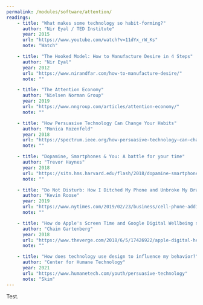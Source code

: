 ```yaml
---
permalink: /modules/software/attention/
readings:
    - title: "What makes some technology so habit-forming?"
      author: "Nir Eyal / TED Institute"
      year: 2015
      url: "https://www.youtube.com/watch?v=11dYx_rW_Ks"
      note: "Watch"

    - title: "The Hooked Model: How to Manufacture Desire in 4 Steps"
      author: "Nir Eyal"
      year: 2012
      url: "https://www.nirandfar.com/how-to-manufacture-desire/"
      note: ""

    - title: "The Attention Economy"
      author: "Nielsen Norman Group"
      year: 2019
      url: "https://www.nngroup.com/articles/attention-economy/"
      note: ""

    - title: "How Persuasive Technology Can Change Your Habits"
      author: "Monica Rozenfeld"
      year: 2018
      url: "https://spectrum.ieee.org/how-persuasive-technology-can-change-your-habits"
      note: ""

    - title: "Dopamine, Smartphones & You: A battle for your time"
      author: "Trevor Haynes"
      year: 2018
      url: "https://sitn.hms.harvard.edu/flash/2018/dopamine-smartphones-battle-time/"
      note: ""

    - title: "Do Not Disturb: How I Ditched My Phone and Unbroke My Brain"
      author: "Kevin Roose"
      year: 2019
      url: "https://www.nytimes.com/2019/02/23/business/cell-phone-addiction.html"
      note: ""

    - title: "How do Apple's Screen Time and Google Digital Wellbeing stack up?"
      author: "Chaim Gartenberg"
      year: 2018
      url: "https://www.theverge.com/2018/6/5/17426922/apple-digital-health-vs-google-wellbeing-time-well-spent-wwdc-2018"
      note: ""

    - title: "How does technology use design to influence my behavior?"
      author: "Center for Humane Technology"
      year: 2021
      url: "https://www.humanetech.com/youth/persuasive-technology"
      note: "Skim"
---
```


Test.
